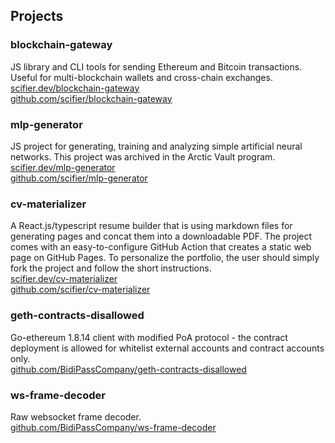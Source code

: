 ## Projects

### **blockchain-gateway**

JS library and CLI tools for sending Ethereum and Bitcoin transactions. Useful for multi-blockchain wallets and cross-chain exchanges.  
[scifier.dev/blockchain-gateway](https://scifier.dev/blockchain-gateway)  
[github.com/scifier/blockchain-gateway](https://github.com/scifier/blockchain-gateway)

### **mlp-generator**

JS project for generating, training and analyzing simple artificial neural networks. This project was archived in the Arctic Vault program.  
[scifier.dev/mlp-generator](https://scifier.dev/mlp-generator)  
[github.com/scifier/mlp-generator](https://github.com/scifier/mlp-generator)

### **cv-materializer**

A React.js/typescript resume builder that is using markdown files for generating pages and concat them into a downloadable PDF. The project comes with an easy-to-configure GitHub Action that creates a static web page on GitHub Pages. To personalize the portfolio, the user should simply fork the project and follow the short instructions.  
[scifier.dev/cv-materializer](https://scifier.dev/cv-materializer)  
[github.com/scifier/cv-materializer](https://github.com/scifier/cv-materializer)

### **geth-contracts-disallowed**

Go-ethereum 1.8.14 client with modified PoA protocol - the contract deployment is allowed for whitelist external accounts and contract accounts only.  
[github.com/BidiPassCompany/geth-contracts-disallowed](https://github.com/BidiPassCompany/geth-contracts-disallowed)

### **ws-frame-decoder**

Raw websocket frame decoder.  
[github.com/BidiPassCompany/ws-frame-decoder](https://github.com/BidiPassCompany/ws-frame-decoder)

